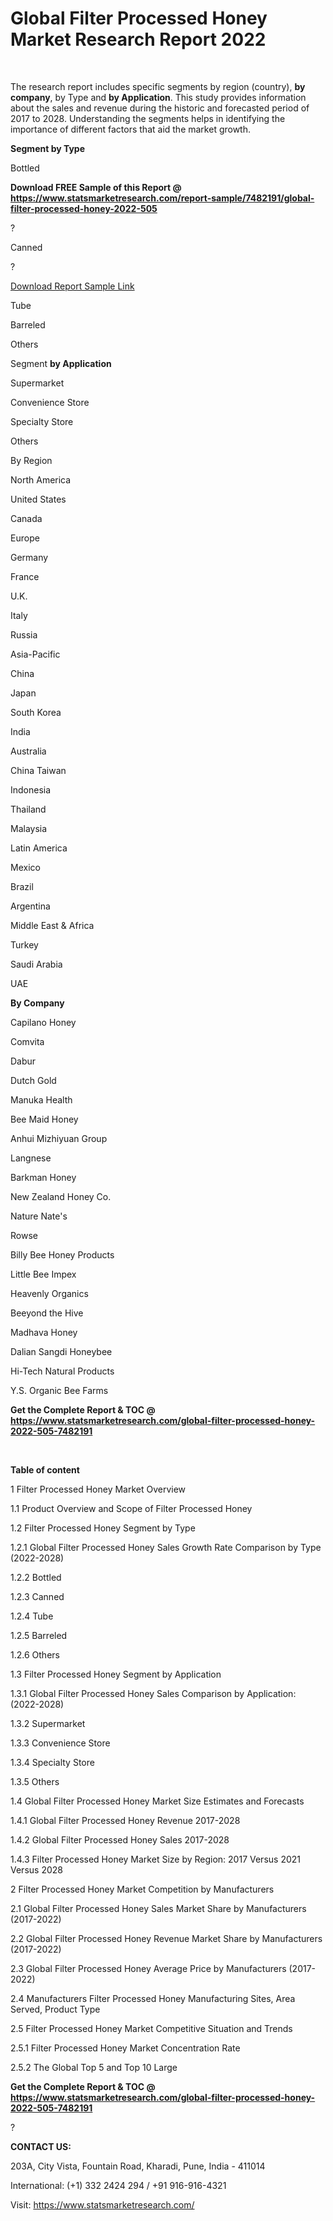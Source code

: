 <h1>Global Filter Processed Honey Market Research Report 2022</h1><br/><p>The research report includes specific segments by region (country), <strong>by company</strong>, by Type and <strong>by Application</strong>. This study provides information about the sales and revenue during the historic and forecasted period of 2017 to 2028. Understanding the segments helps in identifying the importance of different factors that aid the market growth.</p>
 
 
 
 <p><strong>Segment by Type</strong></p>
 
 
 
 <p>Bottled</p>
 
 
 
 <div><b>Download FREE Sample of this Report @ <a href="https://www.statsmarketresearch.com/download-free-sample/7482191/global-filter-processed-honey-2022-505">https://www.statsmarketresearch.com/report-sample/7482191/global-filter-processed-honey-2022-505</a></b></div>
 
 
 
 <p>? </p>
 
 
 
 <p>Canned</p>
 
 
 
 <p>? </p>
 
 
 
 <p><a href="https://www.statsmarketresearch.com/download-free-sample/7482191/global-filter-processed-honey-2022-505">Download Report Sample Link</a></p>
 
 
 
 <p>Tube</p>
 
 
 
 <p>Barreled</p>
 
 
 
 <p>Others</p>
 
 
 
 <p>Segment <strong>by Application</strong></p>
 
 
 
 <p>Supermarket</p>
 
 
 
 <p>Convenience Store</p>
 
 
 
 <p>Specialty Store</p>
 
 
 
 <p>Others</p>
 
 
 
 <p>By Region</p>
 
 
 
 <p>North America</p>
 
 
 
 <p>United States</p>
 
 
 
 <p>Canada</p>
 
 
 
 <p>Europe</p>
 
 
 
 <p>Germany</p>
 
 
 
 <p>France</p>
 
 
 
 <p>U.K.</p>
 
 
 
 <p>Italy</p>
 
 
 
 <p>Russia</p>
 
 
 
 <p>Asia-Pacific</p>
 
 
 
 <p>China</p>
 
 
 
 <p>Japan</p>
 
 
 
 <p>South Korea</p>
 
 
 
 <p>India</p>
 
 
 
 <p>Australia</p>
 
 
 
 <p>China Taiwan</p>
 
 
 
 <p>Indonesia</p>
 
 
 
 <p>Thailand</p>
 
 
 
 <p>Malaysia</p>
 
 
 
 <p>Latin America</p>
 
 
 
 <p>Mexico</p>
 
 
 
 <p>Brazil</p>
 
 
 
 <p>Argentina</p>
 
 
 
 <p>Middle East & Africa</p>
 
 
 
 <p>Turkey</p>
 
 
 
 <p>Saudi Arabia</p>
 
 
 
 <p>UAE</p>
 
 
 
 <p><strong>By Company</strong></p>
 
 
 
 <p>Capilano Honey</p>
 
 
 
 <p>Comvita</p>
 
 
 
 <p>Dabur</p>
 
 
 
 <p>Dutch Gold</p>
 
 
 
 <p>Manuka Health</p>
 
 
 
 <p>Bee Maid Honey</p>
 
 
 
 <p>Anhui Mizhiyuan Group</p>
 
 
 
 <p>Langnese</p>
 
 
 
 <p>Barkman Honey</p>
 
 
 
 <p>New Zealand Honey Co.</p>
 
 
 
 <p>Nature Nate&#39;s</p>
 
 
 
 <p>Rowse</p>
 
 
 
 <p>Billy Bee Honey Products</p>
 
 
 
 <p>Little Bee Impex</p>
 
 
 
 <p>Heavenly Organics</p>
 
 
 
 <p>Beeyond the Hive</p>
 
 
 
 <p>Madhava Honey</p>
 
 
 
 <p>Dalian Sangdi Honeybee</p>
 
 
 
 <p>Hi-Tech Natural Products</p>
 
 
 
 <p>Y.S. Organic Bee Farms</p>
 
 
 
 <div><b>Get the Complete Report & TOC @ <a href="https://www.statsmarketresearch.com/global-filter-processed-honey-2022-505-7482191">https://www.statsmarketresearch.com/global-filter-processed-honey-2022-505-7482191</a></b></div>
 
 
 
 <p><br />
 
 <b>Table of content</b></p>
 
 
 
 <p>1 Filter Processed Honey Market Overview<br />
 
 1.1 Product Overview and Scope of Filter Processed Honey<br />
 
 1.2 Filter Processed Honey Segment by Type<br />
 
 1.2.1 Global Filter Processed Honey Sales Growth Rate Comparison by Type (2022-2028)<br />
 
 1.2.2 Bottled<br />
 
 1.2.3 Canned<br />
 
 1.2.4 Tube<br />
 
 1.2.5 Barreled<br />
 
 1.2.6 Others<br />
 
 1.3 Filter Processed Honey Segment by Application<br />
 
 1.3.1 Global Filter Processed Honey Sales Comparison by Application: (2022-2028)<br />
 
 1.3.2 Supermarket<br />
 
 1.3.3 Convenience Store<br />
 
 1.3.4 Specialty Store<br />
 
 1.3.5 Others<br />
 
 1.4 Global Filter Processed Honey Market Size Estimates and Forecasts<br />
 
 1.4.1 Global Filter Processed Honey Revenue 2017-2028<br />
 
 1.4.2 Global Filter Processed Honey Sales 2017-2028<br />
 
 1.4.3 Filter Processed Honey Market Size by Region: 2017 Versus 2021 Versus 2028<br />
 
 2 Filter Processed Honey Market Competition by Manufacturers<br />
 
 2.1 Global Filter Processed Honey Sales Market Share by Manufacturers (2017-2022)<br />
 
 2.2 Global Filter Processed Honey Revenue Market Share by Manufacturers (2017-2022)<br />
 
 2.3 Global Filter Processed Honey Average Price by Manufacturers (2017-2022)<br />
 
 2.4 Manufacturers Filter Processed Honey Manufacturing Sites, Area Served, Product Type<br />
 
 2.5 Filter Processed Honey Market Competitive Situation and Trends<br />
 
 2.5.1 Filter Processed Honey Market Concentration Rate<br />
 
 2.5.2 The Global Top 5 and Top 10 Large</p>
 
 
 
 <div><b>Get the Complete Report & TOC @ <a href="https://www.statsmarketresearch.com/global-filter-processed-honey-2022-505-7482191">https://www.statsmarketresearch.com/global-filter-processed-honey-2022-505-7482191</a></b></div>
 
 
 
 <p>? </p>
 
 
 
 <p><b>CONTACT US:</b><br />
 
 203A, City Vista, Fountain Road, Kharadi, Pune, India - 411014<br />
 
 International: (+1) 332 2424 294 / +91 916-916-4321<br />
 
 Visit: <a href="https://www.statsmarketresearch.com/">https://www.statsmarketresearch.com/</a></p>